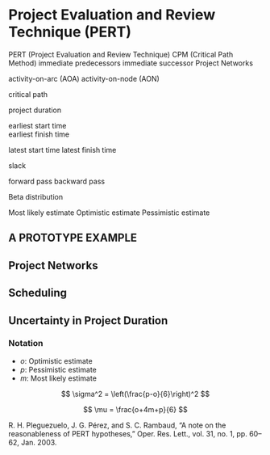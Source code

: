 # Project Evaluation and Review Technique (PERT)

PERT (Project Evaluation and Review Technique) 
CPM (Critical Path Method)
immediate predecessors
immediate successor
Project Networks

activity-on-arc (AOA)
activity-on-node (AON)

critical path

project duration

earliest start time  
earliest finish time

latest start time
latest finish time

slack

forward pass
backward pass

Beta distribution

Most likely estimate
Optimistic estimate
Pessimistic estimate

## A PROTOTYPE EXAMPLE


## Project Networks

## Scheduling

## Uncertainty in Project Duration

### Notation

- $o$: Optimistic estimate
- $p$: Pessimistic estimate
- $m$: Most likely estimate

$$
\sigma^2 = \left(\frac{p-o}{6}\right)^2
$$

$$
\mu = \frac{o+4m+p}{6}
$$


R. H. Pleguezuelo, J. G. Pérez, and S. C. Rambaud, “A note on the reasonableness of PERT hypotheses,” Oper. Res. Lett., vol. 31, no. 1, pp. 60–62, Jan. 2003.


